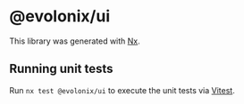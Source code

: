 # @evolonix/ui

This library was generated with [Nx](https://nx.dev).

## Running unit tests

Run `nx test @evolonix/ui` to execute the unit tests via [Vitest](https://vitest.dev/).
